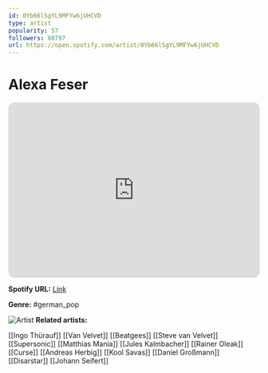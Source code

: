 ```yaml
---
id: 0Yb66lSgYL9MFYw6jUHCVD
type: artist
popularity: 57
followers: 80797
url: https://open.spotify.com/artist/0Yb66lSgYL9MFYw6jUHCVD
---
```

# Alexa Feser

<iframe style="border-radius:12px" src="https://open.spotify.com/embed/artist/0Yb66lSgYL9MFYw6jUHCVD" width="100%" height="352" frameBorder="0" allowfullscreen="" allow="autoplay; clipboard-write; encrypted-media; fullscreen; picture-in-picture" loading="lazy"></iframe>

**Spotify URL:** [Link](https://open.spotify.com/artist/0Yb66lSgYL9MFYw6jUHCVD)

**Genre:**  #german_pop

![Artist](https://i.scdn.co/image/ab6761610000e5eb8c043c19caff985ecbf4633a)
**Related artists:**

[[Ingo Thürauf]]
[[Van Velvet]]
[[Beatgees]]
[[Steve van Velvet]]
[[Supersonic]]
[[Matthias Mania]]
[[Jules Kalmbacher]]
[[Rainer Oleak]]
[[Curse]]
[[Andreas Herbig]]
[[Kool Savas]]
[[Daniel Großmann]]
[[Disarstar]]
[[Johann Seifert]]
